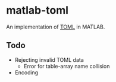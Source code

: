 # matlab-toml
An implementation of [TOML](https://github.com/toml-lang/toml) in MATLAB.

## Todo
* Rejecting invalid TOML data
  * Error for table-array name collision
* Encoding
